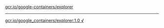 [gcr.io/google-containers/explorer](https://hub.docker.com/r/sqeven/explorer/tags/) 

----
[gcr.io/google_containers/explorer:1.0 √](https://hub.docker.com/r/sqeven/explorer/tags/)

